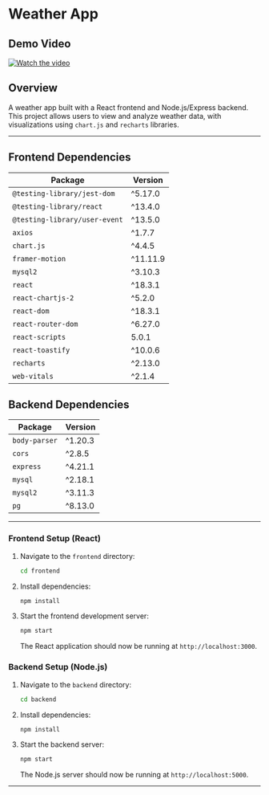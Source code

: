 # Weather App
## Demo Video
[![Watch the video](https://img.youtube.com/vi/0178ZuVVRfg/hqdefault.jpg
)](https://youtu.be/0178ZuVVRfg)

## Overview
A weather app built with a React frontend and Node.js/Express backend. This project allows users to view and analyze weather data, with visualizations using `chart.js` and `recharts` libraries. 


---

## Frontend Dependencies

| Package                   | Version |
| ------------------------- | ------- |
| `@testing-library/jest-dom` | ^5.17.0 |
| `@testing-library/react`  | ^13.4.0 |
| `@testing-library/user-event` | ^13.5.0 |
| `axios`                   | ^1.7.7 |
| `chart.js`                | ^4.4.5 |
| `framer-motion`           | ^11.11.9 |
| `mysql2`                  | ^3.10.3 |
| `react`                   | ^18.3.1 |
| `react-chartjs-2`         | ^5.2.0 |
| `react-dom`               | ^18.3.1 |
| `react-router-dom`        | ^6.27.0 |
| `react-scripts`           | 5.0.1 |
| `react-toastify`          | ^10.0.6 |
| `recharts`                | ^2.13.0 |
| `web-vitals`              | ^2.1.4 |

## Backend Dependencies

| Package       | Version |
| ------------- | ------- |
| `body-parser` | ^1.20.3 |
| `cors`        | ^2.8.5 |
| `express`     | ^4.21.1 |
| `mysql`       | ^2.18.1 |
| `mysql2`      | ^3.11.3 |
| `pg`          | ^8.13.0 |

---

### Frontend Setup (React)

1. Navigate to the `frontend` directory:
    ```bash
    cd frontend
    ```

2. Install dependencies:
    ```bash
    npm install
    ```

3. Start the frontend development server:
    ```bash
    npm start
    ```

   The React application should now be running at `http://localhost:3000`.

### Backend Setup (Node.js)

1. Navigate to the `backend` directory:
    ```bash
    cd backend
    ```

2. Install dependencies:
    ```bash
    npm install
    ```

3. Start the backend server:
    ```bash
    npm start
    ```

   The Node.js server should now be running at `http://localhost:5000`.

---
